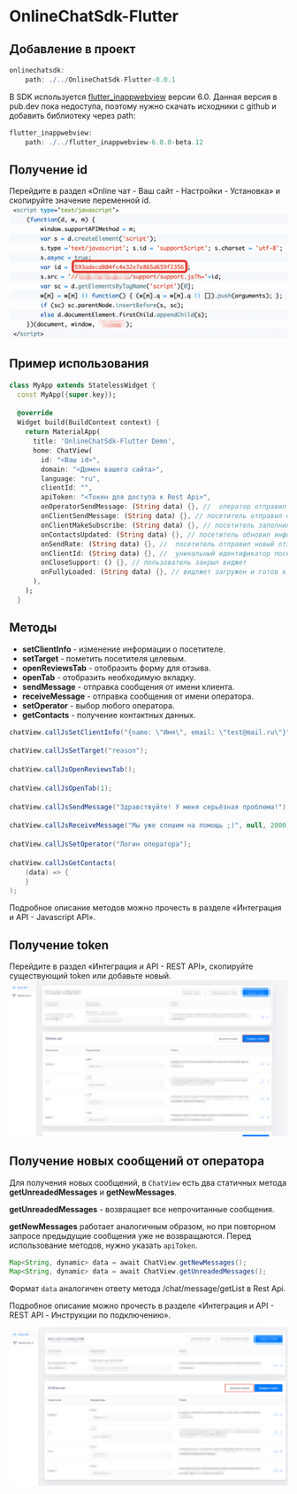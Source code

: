 # OnlineChatSdk-Flutter

## Добавление в проект
```groovy
onlinechatsdk:
    path: ./../OnlineChatSdk-Flutter-0.0.1
```

В SDK используется [flutter_inappwebview](https://github.com/pichillilorenzo/flutter_inappwebview) версии 6.0. Данная версия в pub.dev пока недоступа, поэтому нужно скачать исходники с github и добавить библиотеку через path:

```groovy
flutter_inappwebview:
    path: ./../flutter_inappwebview-6.0.0-beta.12
```

## Получение id
Перейдите в раздел «Online чат - Ваш сайт - Настройки - Установка» и скопируйте значение переменной id.
![](https://github.com/bekannax/OnlineChatSdk-Android/blob/master/images/2019-03-21_16-53-28.png?raw=true)

## Пример использования
```dart
class MyApp extends StatelessWidget {
  const MyApp({super.key});

  @override
  Widget build(BuildContext context) {
    return MaterialApp(
      title: 'OnlineChatSdk-Flutter Demo',
      home: ChatView(
        id: "<Ваш id>",
        domain: "<Домен вашего сайта>",
        language: "ru",
        clientId: "",
        apiToken: "<Токен для доступа к Rest Api>",
        onOperatorSendMessage: (String data) {}, //  оператор отправил сообщение посетителю.
        onClientSendMessage: (String data) {}, // посетитель отправил сообщение оператору
        onClientMakeSubscribe: (String data) {}, // посетитель заполнил форму
        onContactsUpdated: (String data) {}, // посетитель обновил информацию о себе
        onSendRate: (String data) {}, //  посетитель отправил новый отзыв
        onClientId: (String data) {}, //  уникальный идентификатор посетителя
        onCloseSupport: () {}, // пользователь закрыл виджет
        onFullyLoaded: (String data) {}, // видлжет загружен и готов к работае
      ),
    );
  }
```
## Методы
 * **setClientInfo** - изменение информации о посетителе.
 * **setTarget** - пометить посетителя целевым.
 * **openReviewsTab** - отобразить форму для отзыва.
 * **openTab** - отобразить необходимую вкладку.
 * **sendMessage** - отправка сообщения от имени клиента.
 * **receiveMessage** - отправка сообщения от имени оператора.
 * **setOperator** - выбор любого оператора.
 * **getContacts** - получение контактных данных.

```java
chatView.callJsSetClientInfo("{name: \"Имя\", email: \"test@mail.ru\"}");

chatView.callJsSetTarget("reason");

chatView.callJsOpenReviewsTab();

chatView.callJsOpenTab(1);

chatView.callJsSendMessage("Здравствуйте! У меня серьёзная проблема!");

chatView.callJsReceiveMessage("Мы уже спешим на помощь ;)", null, 2000);

chatView.callJsSetOperator("Логин оператора");

chatView.callJsGetContacts(
    (data) => {
    }
);
```
Подробное описание методов можно прочесть в разделе «Интеграция и API - Javascript API».

## Получение token
Перейдите в раздел «Интеграция и API - REST API», скопируйте существующий token или добавьте новый.
![](https://github.com/bekannax/OnlineChatSdk-Android/blob/master/images/2022-11-11_20-54-36.png?raw=true)

## Получение новых сообщений от оператора
Для получения новых сообщений, в `ChatView` есть два статичных метода **getUnreadedMessages** и **getNewMessages**.

**getUnreadedMessages** - возвращает все непрочитанные сообщения.

**getNewMessages** работает аналогичным образом, но при повторном запросе предыдущие сообщения уже не возвращаются.
Перед использование методов, нужно указать `apiToken`.

```java
Map<String, dynamic> data = await ChatView.getNewMessages();
Map<String, dynamic> data = await ChatView.getUnreadedMessages();
```
Формат `data` аналогичен ответу метода /chat/message/getList в Rest Api.

Подробное описание можно прочесть в разделе «Интеграция и API - REST API - Инструкции по подключению».

![](https://github.com/bekannax/OnlineChatSdk-Android/blob/master/images/2022-11-11_20-55-08.png?raw=true)